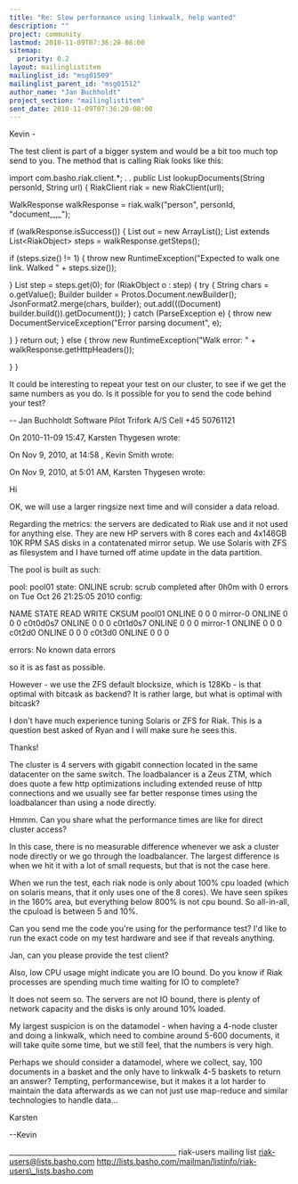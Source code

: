 ```yaml
---
title: "Re: Slow performance using linkwalk, help wanted"
description: ""
project: community
lastmod: 2010-11-09T07:36:20-08:00
sitemap:
  priority: 0.2
layout: mailinglistitem
mailinglist_id: "msg01509"
mailinglist_parent_id: "msg01512"
author_name: "Jan Buchholdt"
project_section: "mailinglistitem"
sent_date: 2010-11-09T07:36:20-08:00
---
```




 Kevin -

The test client is part of a bigger system and would be a bit too much 
top send to you. The method that is calling Riak looks like this:


 import com.basho.riak.client.\*;
 .
 .
 public List lookupDocuments(String personId, String url) {
 RiakClient riak = new RiakClient(url);

 WalkResponse walkResponse = riak.walk("person", personId, 
"document,\_,\_");

 if (walkResponse.isSuccess()) {
 List out = new ArrayList();
 List extends List&lt;RiakObject&gt; steps = 
walkResponse.getSteps();

 if (steps.size() != 1) {
 throw new RuntimeException("Expected to walk one link. 
Walked " + steps.size());

 }
 List step = steps.get(0);
 for (RiakObject o : step) {
 try {
 String chars = o.getValue();
 Builder builder = Protos.Document.newBuilder();
 JsonFormat2.merge(chars, builder);
 out.add(((Document) builder.build()).getDocument());
 } catch (ParseException e) {
 throw new DocumentServiceException("Error parsing 
document", e);

 }
 }
 return out;
 } else {
 throw new RuntimeException("Walk error: " + 
walkResponse.getHttpHeaders());

 }
 }

It could be interesting to repeat your test on our cluster, to see if we 
get the same numbers as you do. Is it possible for you to send the code 
behind your test?


--
Jan Buchholdt
Software Pilot
Trifork A/S
Cell +45 50761121



On 2010-11-09 15:47, Karsten Thygesen wrote:

On Nov 9, 2010, at 14:58 , Kevin Smith wrote:


On Nov 9, 2010, at 5:01 AM, Karsten Thygesen wrote:


Hi

OK, we will use a larger ringsize next time and will consider a data reload.

Regarding the metrics: the servers are dedicated to Riak use and it not used 
for anything else. They are new HP servers with 8 cores each and 4x146GB 10K 
RPM SAS disks in a contatenated mirror setup. We use Solaris with ZFS as 
filesystem and I have turned off atime update in the data partition.

The pool is built as such:

pool: pool01
state: ONLINE
scrub: scrub completed after 0h0m with 0 errors on Tue Oct 26 21:25:05 2010
config:

 NAME STATE READ WRITE CKSUM
 pool01 ONLINE 0 0 0
 mirror-0 ONLINE 0 0 0
 c0t0d0s7 ONLINE 0 0 0
 c0t1d0s7 ONLINE 0 0 0
 mirror-1 ONLINE 0 0 0
 c0t2d0 ONLINE 0 0 0
 c0t3d0 ONLINE 0 0 0

errors: No known data errors

so it is as fast as possible.

However - we use the ZFS default blocksize, which is 128Kb - is that optimal 
with bitcask as backend? It is rather large, but what is optimal with bitcask?

I don't have much experience tuning Solaris or ZFS for Riak. This is a question 
best asked of Ryan and I will make sure he sees this.

Thanks!


The cluster is 4 servers with gigabit connection located in the same datacenter 
on the same switch. The loadbalancer is a Zeus ZTM, which does quote a few http 
optimizations including extended reuse of http connections and we usually see 
far better response times using the loadbalancer than using a node directly.

Hmmm. Can you share what the performance times are like for direct cluster 
access?

In this case, there is no measurable difference whenever we ask a cluster node 
directly or we go through the loadbalancer. The largest difference is when we 
hit it with a lot of small requests, but that is not the case here.


When we run the test, each riak node is only about 100% cpu loaded (which on 
solaris means, that it only uses one of the 8 cores). We have seen spikes in 
the 160% area, but everything below 800% is not cpu bound. So all-in-all, the 
cpuload is between 5 and 10%.

Can you send me the code you're using for the performance test? I'd like to run 
the exact code on my test hardware and see if that reveals anything.

Jan, can you please provide the test client?


Also, low CPU usage might indicate you are IO bound. Do you know if Riak 
processes are spending much time waiting for IO to complete?


It does not seem so. The servers are not IO bound, there is plenty of network 
capacity and the disks is only around 10% loaded.

My largest suspicion is on the datamodel - when having a 4-node cluster and 
doing a linkwalk, which need to combine around 5-600 documents, it will take 
quite some time, but we still feel, that the numbers is very high.

Perhaps we should consider a datamodel, where we collect, say, 100 documents in 
a basket and the only have to linkwalk 4-5 baskets to return an answer? 
Tempting, performancewise, but it makes it a lot harder to maintain the data 
afterwards as we can not just use map-reduce and similar technologies to handle 
data...

Karsten


--Kevin




\_\_\_\_\_\_\_\_\_\_\_\_\_\_\_\_\_\_\_\_\_\_\_\_\_\_\_\_\_\_\_\_\_\_\_\_\_\_\_\_\_\_\_\_\_\_\_
riak-users mailing list
riak-users@lists.basho.com
http://lists.basho.com/mailman/listinfo/riak-users\_lists.basho.com

